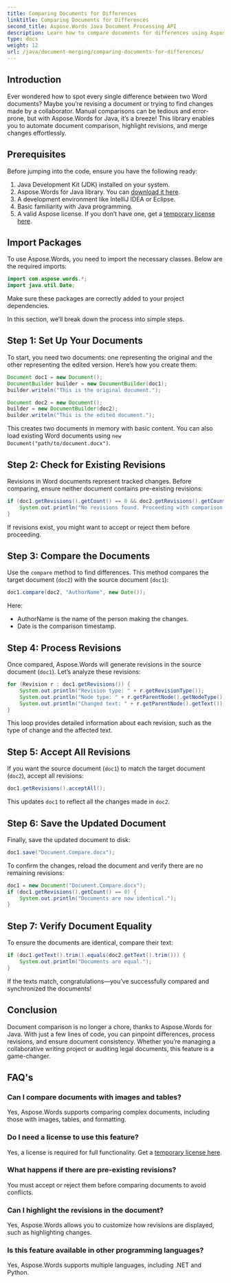```yaml
---
title: Comparing Documents for Differences
linktitle: Comparing Documents for Differences
second_title: Aspose.Words Java Document Processing API
description: Learn how to compare documents for differences using Aspose.Words in Java. Our step-by-step guide ensures accurate document management.
type: docs
weight: 12
url: /java/document-merging/comparing-documents-for-differences/
---
```

## Introduction

Ever wondered how to spot every single difference between two Word documents? Maybe you’re revising a document or trying to find changes made by a collaborator. Manual comparisons can be tedious and error-prone, but with Aspose.Words for Java, it’s a breeze! This library enables you to automate document comparison, highlight revisions, and merge changes effortlessly.

## Prerequisites

Before jumping into the code, ensure you have the following ready:  
1. Java Development Kit (JDK) installed on your system.  
2. Aspose.Words for Java library. You can [download it here](https://releases.aspose.com/words/java/).  
3. A development environment like IntelliJ IDEA or Eclipse.  
4. Basic familiarity with Java programming.  
5. A valid Aspose license. If you don’t have one, get a [temporary license here](https://purchase.aspose.com/temporary-license/).

## Import Packages

To use Aspose.Words, you need to import the necessary classes. Below are the required imports:

```java
import com.aspose.words.*;
import java.util.Date;
```

Make sure these packages are correctly added to your project dependencies.


In this section, we’ll break down the process into simple steps.


## Step 1: Set Up Your Documents

To start, you need two documents: one representing the original and the other representing the edited version. Here’s how you create them:

```java
Document doc1 = new Document();
DocumentBuilder builder = new DocumentBuilder(doc1);
builder.writeln("This is the original document.");

Document doc2 = new Document();
builder = new DocumentBuilder(doc2);
builder.writeln("This is the edited document.");
```

This creates two documents in memory with basic content. You can also load existing Word documents using `new Document("path/to/document.docx")`.


## Step 2: Check for Existing Revisions

Revisions in Word documents represent tracked changes. Before comparing, ensure neither document contains pre-existing revisions:

```java
if (doc1.getRevisions().getCount() == 0 && doc2.getRevisions().getCount() == 0) {
    System.out.println("No revisions found. Proceeding with comparison...");
}
```

If revisions exist, you might want to accept or reject them before proceeding.


## Step 3: Compare the Documents

Use the `compare` method to find differences. This method compares the target document (`doc2`) with the source document (`doc1`):

```java
doc1.compare(doc2, "AuthorName", new Date());
```

Here:
- AuthorName is the name of the person making the changes.
- Date is the comparison timestamp.


## Step 4: Process Revisions

Once compared, Aspose.Words will generate revisions in the source document (`doc1`). Let’s analyze these revisions:

```java
for (Revision r : doc1.getRevisions()) {
    System.out.println("Revision type: " + r.getRevisionType());
    System.out.println("Node type: " + r.getParentNode().getNodeType());
    System.out.println("Changed text: " + r.getParentNode().getText());
}
```

This loop provides detailed information about each revision, such as the type of change and the affected text.


## Step 5: Accept All Revisions

If you want the source document (`doc1`) to match the target document (`doc2`), accept all revisions:

```java
doc1.getRevisions().acceptAll();
```

This updates `doc1` to reflect all the changes made in `doc2`.


## Step 6: Save the Updated Document

Finally, save the updated document to disk:

```java
doc1.save("Document.Compare.docx");
```

To confirm the changes, reload the document and verify there are no remaining revisions:

```java
doc1 = new Document("Document.Compare.docx");
if (doc1.getRevisions().getCount() == 0) {
    System.out.println("Documents are now identical.");
}
```


## Step 7: Verify Document Equality

To ensure the documents are identical, compare their text:

```java
if (doc1.getText().trim().equals(doc2.getText().trim())) {
    System.out.println("Documents are equal.");
}
```

If the texts match, congratulations—you’ve successfully compared and synchronized the documents!


## Conclusion

Document comparison is no longer a chore, thanks to Aspose.Words for Java. With just a few lines of code, you can pinpoint differences, process revisions, and ensure document consistency. Whether you’re managing a collaborative writing project or auditing legal documents, this feature is a game-changer.

## FAQ's

### Can I compare documents with images and tables?  
Yes, Aspose.Words supports comparing complex documents, including those with images, tables, and formatting.

### Do I need a license to use this feature?  
Yes, a license is required for full functionality. Get a [temporary license here](https://purchase.aspose.com/temporary-license/).

### What happens if there are pre-existing revisions?  
You must accept or reject them before comparing documents to avoid conflicts.

### Can I highlight the revisions in the document?  
Yes, Aspose.Words allows you to customize how revisions are displayed, such as highlighting changes.

### Is this feature available in other programming languages?  
Yes, Aspose.Words supports multiple languages, including .NET and Python.
